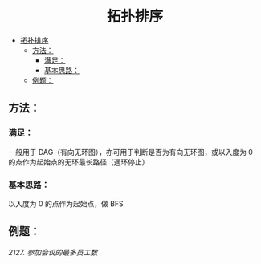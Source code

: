 <!--
 * @Description: 
 * @Author: shadow221213
 * @Date: 2023-11-01 13:56:45
 * @LastEditTime: 2023-11-02 16:01:39
-->
# <div align="center">拓扑排序</div>

<!-- TOC -->

- [拓扑排序](#拓扑排序)
  - [方法：](#方法)
    - [满足：](#满足)
    - [基本思路：](#基本思路)
  - [例题：](#例题)

<!-- /TOC -->

## 方法：

### 满足：
一般用于 DAG（有向无环图），亦可用于判断是否为有向无环图，或以入度为 0 的点作为起始点的无环最长路径（遇环停止）

### 基本思路：
以入度为 0 的点作为起始点，做 BFS

## 例题：
*2127. 参加会议的最多员工数*